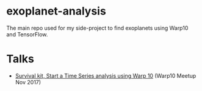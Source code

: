 # exoplanet-analysis
The main repo used for my side-project to find exoplanets using Warp10 and TensorFlow.

# Talks

* [Survival kit, Start a Time Series analysis using Warp 10](https://github.com/helloexoworld/talks/tree/master/talks/WarpScriptSurvivalKit) (Warp10 Meetup Nov 2017)
